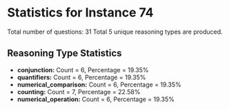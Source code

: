 # Statistics for Instance 74
Total number of questions: 31
Total 5 unique reasoning types are produced.
## Reasoning Type Statistics
- **conjunction:** Count = 6, Percentage = 19.35%
- **quantifiers:** Count = 6, Percentage = 19.35%
- **numerical_comparison:** Count = 6, Percentage = 19.35%
- **counting:** Count = 7, Percentage = 22.58%
- **numerical_operation:** Count = 6, Percentage = 19.35%
